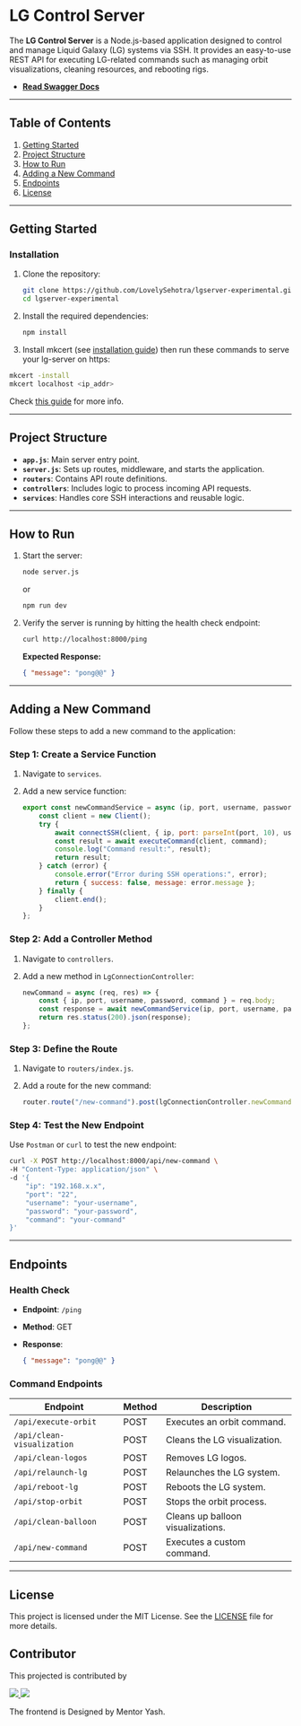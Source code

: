 # LG Control Server

The **LG Control Server** is a Node.js-based application designed to control and manage Liquid Galaxy (LG) systems via SSH. It provides an easy-to-use REST API for executing LG-related commands such as managing orbit visualizations, cleaning resources, and rebooting rigs.

- [**Read Swagger Docs**](https://rohit-554.github.io/LgServerSwaggerApi/#/)

---

## Table of Contents

1. [Getting Started](#getting-started)
2. [Project Structure](#project-structure)
3. [How to Run](#how-to-run)
4. [Adding a New Command](#adding-a-new-command)
5. [Endpoints](#endpoints)
6. [License](#license)

---

## Getting Started

### Installation

1. Clone the repository:

   ```bash
   git clone https://github.com/LovelySehotra/lgserver-experimental.git
   cd lgserver-experimental
   ```

2. Install the required dependencies:

   ```bash
   npm install
   ```

3. Install mkcert (see [installation guide](https://github.com/FiloSottile/mkcert)) then run these commands to serve your lg-server on https:

```bash
mkcert -install   
mkcert localhost <ip_addr>
```

Check [this guide](https://zellwk.com/blog/serving-https-locally-with-node/) for more info.

---

## Project Structure

- **`app.js`**: Main server entry point.
- **`server.js`**: Sets up routes, middleware, and starts the application.
- **`routers`**: Contains API route definitions.
- **`controllers`**: Includes logic to process incoming API requests.
- **`services`**: Handles core SSH interactions and reusable logic.

---

## How to Run

1. Start the server:

   ```bash
   node server.js
   ```

   or

    ```bash
   npm run dev
   ```

2. Verify the server is running by hitting the health check endpoint:

   ```bash
   curl http://localhost:8000/ping
   ```

   **Expected Response:**

   ```json
   { "message": "pong@@" }
   ```

---

## Adding a New Command

Follow these steps to add a new command to the application:

### Step 1: Create a Service Function

1. Navigate to `services`.
2. Add a new service function:

   ```javascript
   export const newCommandService = async (ip, port, username, password, command) => {
       const client = new Client();
       try {
           await connectSSH(client, { ip, port: parseInt(port, 10), username, password });
           const result = await executeCommand(client, command);
           console.log("Command result:", result);
           return result;
       } catch (error) {
           console.error("Error during SSH operations:", error);
           return { success: false, message: error.message };
       } finally {
           client.end();
       }
   };
   ```

### Step 2: Add a Controller Method

1. Navigate to `controllers`.
2. Add a new method in `LgConnectionController`:

   ```javascript
   newCommand = async (req, res) => {
       const { ip, port, username, password, command } = req.body;
       const response = await newCommandService(ip, port, username, password, command);
       return res.status(200).json(response);
   };
   ```

### Step 3: Define the Route

1. Navigate to `routers/index.js`.
2. Add a route for the new command:

   ```javascript
   router.route("/new-command").post(lgConnectionController.newCommand);
   ```

### Step 4: Test the New Endpoint

Use `Postman` or `curl` to test the new endpoint:

```bash
curl -X POST http://localhost:8000/api/new-command \
-H "Content-Type: application/json" \
-d '{
    "ip": "192.168.x.x",
    "port": "22",
    "username": "your-username",
    "password": "your-password",
    "command": "your-command"
}'
```

---

## Endpoints

### Health Check

- **Endpoint**: `/ping`
- **Method**: GET
- **Response**:

  ```json
  { "message": "pong@@" }
  ```

### Command Endpoints

| Endpoint                      | Method | Description                      |
|-------------------------------|--------|----------------------------------|
| `/api/execute-orbit`          | POST   | Executes an orbit command.       |
| `/api/clean-visualization`    | POST   | Cleans the LG visualization.     |
| `/api/clean-logos`            | POST   | Removes LG logos.                |
| `/api/relaunch-lg`            | POST   | Relaunches the LG system.        |
| `/api/reboot-lg`              | POST   | Reboots the LG system.           |
| `/api/stop-orbit`             | POST   | Stops the orbit process.         |
| `/api/clean-balloon`          | POST   | Cleans up balloon visualizations.|
| `/api/new-command`            | POST   | Executes a custom command.       |

---

## License

This project is licensed under the MIT License. See the [LICENSE](LICENSE) file for more details.

## Contributor

This projected is contributed by
  
<a href="https://github.com/LiquidGalaxyLAB/lg-server/graphs/contributors">
  <img src="https://contrib.rocks/image?repo=LiquidGalaxyLAB/lg-server" />
</a>

<a href="https://github.com/LovelySehotra12/Swiper-Carousel/graphs/contributors">
  <img src="https://contrib.rocks/image?repo=LovelySehotra12/Swiper-Carousel" />
</a>

The frontend is Designed by Mentor Yash.

